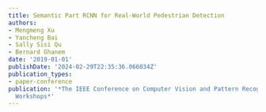 ```yaml
---
title: Semantic Part RCNN for Real-World Pedestrian Detection
authors:
- Mengmeng Xu
- Yancheng Bai
- Sally Sisi Qu
- Bernard Ghanem
date: '2019-01-01'
publishDate: '2024-02-29T22:35:36.066034Z'
publication_types:
- paper-conference
publication: '*The IEEE Conference on Computer Vision and Pattern Recognition (CVPR)
  Workshops*'
---
```

